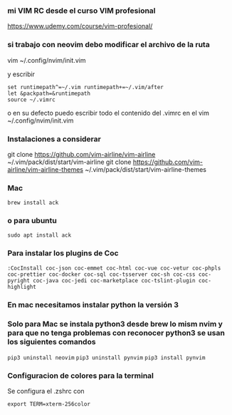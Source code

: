 ### mi VIM RC desde el curso VIM profesional

https://www.udemy.com/course/vim-profesional/


### si trabajo con neovim debo modificar el archivo de la ruta

vim ~/.config/nvim/init.vim

y escribir
```
set runtimepath^=~/.vim runtimepath+=~/.vim/after
let &packpath=&runtimepath
source ~/.vimrc
```
o en su defecto puedo escribir todo el contenido del .vimrc en el vim ~/.config/nvim/init.vim


### Instalaciones a considerar 

git clone https://github.com/vim-airline/vim-airline ~/.vim/pack/dist/start/vim-airline
git clone https://github.com/vim-airline/vim-airline-themes ~/.vim/pack/dist/start/vim-airline-themes

### Mac
```brew install ack```
### o para ubuntu
```sudo apt install ack```

### Para instalar los plugins de Coc
```
:CocInstall coc-json coc-emmet coc-html coc-vue coc-vetur coc-phpls coc-prettier coc-docker coc-sql coc-tsserver coc-sh coc-css coc-pyright coc-java coc-jedi coc-marketplace coc-tslint-plugin coc-highlight
```

### En mac necesitamos instalar python la versión 3 


### Solo para Mac se instala python3 desde brew lo mism nvim y para que no tenga problemas con reconocer python3 se usan los siguientes comandos
```pip3 uninstall neovim```
```pip3 uninstall pynvim```
```pip3 install pynvim```

### Configuracion de colores para la terminal 

Se configura el .zshrc con

```export TERM=xterm-256color```

